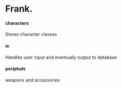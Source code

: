 # Frank.
#### characters
Stores character classes
#### io
Handles user input and eventually output to database
#### periphals
weapons and accessories
